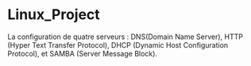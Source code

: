 # Linux_Project
La configuration de quatre serveurs : DNS(Domain Name Server), HTTP (Hyper Text Transfer Protocol), DHCP (Dynamic Host Configuration Protocol), et SAMBA (Server Message Block).
